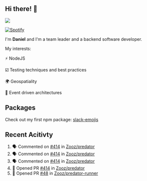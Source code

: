 ## Hi there! 👋

<p>
  <img src="https://github-readme-stats.vercel.app/api?username=syncush&theme=tokyonight">
</p>

[![Spotify](https://novatorem-rust.vercel.app/api/spotify)](https://open.spotify.com/user/syncush)

I'm **Daniel** and I'm a team leader and a backend software developer.

My interests:

⚡ NodeJS

☑️ Testing techniques and best practices

🌍 Geospatiality

🧠 Event driven architectures

## Packages
Check out my first npm package: [slack-emojis](https://www.npmjs.com/package/slack-emojis)

## Recent Acitivty
<!--START_SECTION:activity-->
1. 🗣 Commented on [#414](https://github.com//Zooz/predator/issues/414) in [Zooz/predator](https://github.com//Zooz/predator)
2. 🗣 Commented on [#414](https://github.com//Zooz/predator/issues/414) in [Zooz/predator](https://github.com//Zooz/predator)
3. 🗣 Commented on [#414](https://github.com//Zooz/predator/issues/414) in [Zooz/predator](https://github.com//Zooz/predator)
4. 💪 Opened PR [#414](https://github.com//Zooz/predator/pull/414) in [Zooz/predator](https://github.com//Zooz/predator)
5. 💪 Opened PR [#48](https://github.com//Zooz/predator-runner/pull/48) in [Zooz/predator-runner](https://github.com//Zooz/predator-runner)
<!--END_SECTION:activity-->
